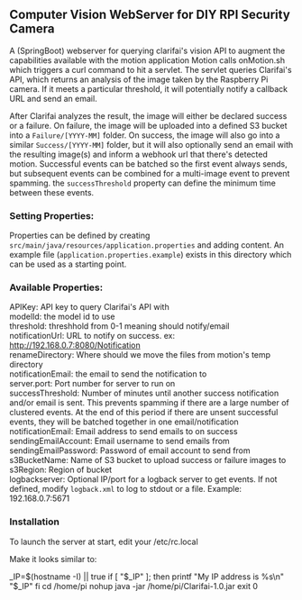 ## Computer Vision WebServer for DIY RPI Security Camera

A (SpringBoot) webserver for querying clarifai's vision API to augment the capabilities available with the motion application
Motion calls onMotion.sh which triggers a curl command to hit a servlet.  The servlet queries Clarifai's API,
which returns an analysis of the image taken by the Raspberry Pi camera.  If it meets a particular threshold,
it will potentially notify a callback URL and send an email.

After Clarifai analyzes the result, the image will either be declared success or a failure. On failure, the image will
be uploaded into a defined S3 bucket into a `Failure/[YYYY-MM]` folder.  On success, the image will also go into a similar
`Success/[YYYY-MM]` folder, but it will also optionally send an email with the resulting image(s) and inform a webhook
url that there's detected motion.  Successful events can be batched so the first event always sends, but subsequent
events can be combined for a multi-image event to prevent spamming.  the `successThreshold` property can define the minimum
time between these events.

###  Setting Properties:
Properties can be defined by creating `src/main/java/resources/application.properties` and adding content. An example
file (`application.properties.example`) exists in this directory which can be used as a starting point.<br>
###  Available Properties:

APIKey: API key to query Clarifai's API with<br>
modelId: the model id to use<br>
threshold: threshhold from 0-1 meaning should notify/email<br>
notificationUrl: URL to notify on success.  ex: http://192.168.0.7:8080/Notification <br>
renameDirectory: Where should we move the files from motion's temp directory<br>
notificationEmail: the email to send the notification to<br>
server.port: Port number for server to run on<br>
successThreshold: Number of minutes until another success notification and/or email is sent.  This prevents spamming
if there are a large number of clustered events.  At the end of this period if there are unsent successful events, 
they will be batched together in one email/notification<br>
notificationEmail: Email address to send emails to on success<br>
sendingEmailAccount: Email username to send emails from<br>
sendingEmailPassword: Password of email account to send from<br>
s3BucketName: Name of S3 bucket to upload success or failure images to<br>
s3Region: Region of bucket<br>
logbackserver: Optional IP/port for a logback server to get events. If not defined, modify `logback.xml` to log to
stdout or a file. Example: 192.168.0.7:5671<br>

### Installation
To launch the server at start, edit your /etc/rc.local 

Make it looks similar to:

_IP=$(hostname -I) || true
if [ "$_IP" ]; then
  printf "My IP address is %s\n" "$_IP"
fi
cd /home/pi
nohup java -jar /home/pi/Clarifai-1.0.jar
exit 0